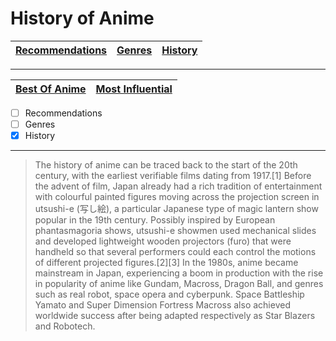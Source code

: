 # History of Anime
| [Recommendations](RecsMain.md) | [Genres](GenreMain.md) | [History](HistoryMain.md)|
| ----------- | ----------- |-----------------|
---
| [Best Of Anime](BestofAnime.md) | [Most Influential](MostInfluential.md) | 
| ----------- | ----------- |
- [ ] Recommendations
- [ ] Genres
- [x] History
---
      
> The history of anime can be traced back to the start of the 20th century, with the earliest verifiable films dating from 1917.[1] Before the advent of film, Japan already had a rich tradition of entertainment with colourful painted figures moving across the projection screen in utsushi-e (写し絵), a particular Japanese type of magic lantern show popular in the 19th century. Possibly inspired by European phantasmagoria shows, utsushi-e showmen used mechanical slides and developed lightweight wooden projectors (furo) that were handheld so that several performers could each control the motions of different projected figures.[2][3] In the 1980s, anime became mainstream in Japan, experiencing a boom in production with the rise in popularity of anime like Gundam, Macross, Dragon Ball, and genres such as real robot, space opera and cyberpunk. Space Battleship Yamato and Super Dimension Fortress Macross also achieved worldwide success after being adapted respectively as Star Blazers and Robotech.

